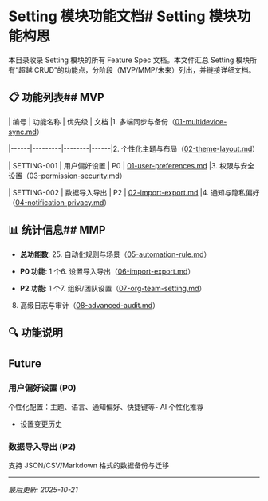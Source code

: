 # Setting 模块功能文档# Setting 模块功能构思

本目录收录 Setting 模块的所有 Feature Spec 文档。本文件汇总 Setting 模块所有“超越 CRUD”的功能点，分阶段（MVP/MMP/未来）列出，并链接详细文档。

## 📋 功能列表## MVP

| 编号 | 功能名称 | 优先级 | 文档 |1. 多端同步与备份（[01-multidevice-sync.md](./01-multidevice-sync.md)）

|------|---------|--------|------|2. 个性化主题与布局（[02-theme-layout.md](./02-theme-layout.md)）

| SETTING-001 | 用户偏好设置 | P0 | [01-user-preferences.md](./01-user-preferences.md) |3. 权限与安全设置（[03-permission-security.md](./03-permission-security.md)）

| SETTING-002 | 数据导入导出 | P2 | [02-import-export.md](./02-import-export.md) |4. 通知与隐私偏好（[04-notification-privacy.md](./04-notification-privacy.md)）

## 📊 统计信息## MMP

- **总功能数**: 25. 自动化规则与场景（[05-automation-rule.md](./05-automation-rule.md)）

- **P0 功能**: 1 个6. 设置导入导出（[06-import-export.md](./06-import-export.md)）

- **P2 功能**: 1 个7. 组织/团队设置（[07-org-team-setting.md](./07-org-team-setting.md)）

8. 高级日志与审计（[08-advanced-audit.md](./08-advanced-audit.md)）

## 🔍 功能说明

## Future

### 用户偏好设置 (P0)

个性化配置：主题、语言、通知偏好、快捷键等- AI 个性化推荐

- 设置变更历史

### 数据导入导出 (P2)

支持 JSON/CSV/Markdown 格式的数据备份与迁移

---

_最后更新: 2025-10-21_
